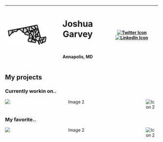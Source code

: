 <div align="center" width="full">

| **<img src="/images/md.svg" alt="Profile Image" width="200">** | <h1> Joshua Garvey</h1> <br> <p>Annapolis, MD</p> | [![Twitter Icon](https://img.shields.io/badge/-Twitter-1DA1F2?style=flat-square&logo=twitter&logoColor=white)](https://twitter.com/joshuagarvey) [![LinkedIn Icon](https://img.shields.io/badge/-LinkedIn-0077B5?style=flat-square&logo=linkedin&logoColor=white)](https://linkedin.com/in/joshuagarvey) |
| -------------------------------------------------------------- | ------------------------------------------------- | -------------------------------------------------------------------------------------------------------------------------------------------------------------------------------------------------------------------------------------------------------------------------------------------------------- |

</div>

## My projects

### Currently workin on..

<div align="left">
  <div style="display: flex; align-items: left; justify-content: between; text-align: center;">
    <img src="https://i.imgur.com/4vIR4RL.png" alt="Image 2" width="90%" style="margin-right: 10px;"> <!-- Adjust the width and margin as needed -->
    <img src="https://i.imgur.com/J6LeoUb.png" alt="Icon 2" width="6%"> <!-- Adjust the width as needed -->
  </div>
</div>

### My favorite..

<div align="left">
  <div style="display: flex; align-items: left; justify-content: between; text-align: center;">
    <img src="https://i.imgur.com/Rt3bkK6.png" alt="Image 2" width="90%" style="margin-right: 10px;"> <!-- Adjust the width and margin as needed -->
    <img src="https://i.imgur.com/J6LeoUb.png" alt="Icon 2" width="6%"> <!-- Adjust the width as needed -->
  </div>
</div>
